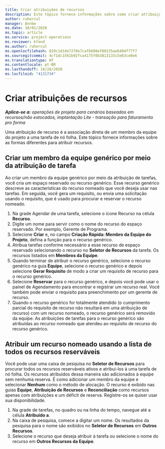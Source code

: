 ```yaml
---
title: Criar atribuições de recursos
description: Este tópico fornece informações sobre como criar atribuições de recursos genéricos e nomeados.
author: ruhercul
manager: Annbe
ms.date: 10/01/2020
ms.topic: article
ms.service: project-operations
ms.reviewer: kfend
ms.author: ruhercul
ms.openlocfilehash: 829c1d1de7270e7cafbb98ef80235ae6404f77f7
ms.sourcegitcommit: 4cf1dc1561b92fca4175f0b3813133c5e63ce8e6
ms.translationtype: HT
ms.contentlocale: pt-BR
ms.lasthandoff: 10/28/2020
ms.locfileid: "4131734"
---
```

# <a name="create-resource-assignments"></a>Criar atribuições de recursos

_**Aplica-se a:** operações de projeto para cenários baseados em recursos/não estocados, implantação Lite - transação para faturamento pro forma_


Uma atribuição de recurso é a associação direta de um membro da equipe do projeto a uma tarefa de nó folha. Este tópico fornece informações sobre as formas diferentes para atribuir recursos.

## <a name="create-a-generic-team-member-through-task-assignment"></a>Criar um membro da equipe genérico por meio da atribuição de tarefa


Ao criar um membro da equipe genérico por meio da atribuição de tarefas, você cria um espaço reservado ou recurso genérico. Esse recurso genérico descreve as características do recurso nomeado que você deseja usar nas tarefas. Em seguida, você gera um requisito, ou envia uma solicitação usando o requisito, que é usado para procurar e reservar o recurso nomeado.

1. Na grade Agendar de uma tarefa, selecione o ícone Recurso na célula **Recurso**.
2. Digite um nome para servir como o nome do recurso do espaço reservado. Por exemplo, Gerente de Programa.
3. Selecione **Criar** e, no campo **Criação Rápida: Membro da Equipe do Projeto**, defina a função para o recurso genérico.
4. Atribua tarefas conforme necessário a esse recurso de espaço reservado selecionando o recurso no **Seletor de Recursos** da tarefa. Os recursos listados em **Membros da Equipe**.
5. Quando terminar de atribuir o recurso genérico, selecione o recurso genérico na guia **Equipe**, selecione o recurso genérico e depois selecione **Gerar Requisito** de modo a criar um requisito de recurso para o recurso genérico.
6. Selecione **Reservar** para o recurso genérico, e depois você pode usar o painel de Agendamento para encontrar e registrar um recurso real. Você também pode enviar o requisito para preenchimento por um gerente de recurso.
7. Quando o recurso genérico for totalmente atendido (o cumprimento parcial do requisito de recurso não resultará em uma atribuição de recurso) com um recurso nomeado, o recurso genérico será removido da equipe. As atribuições de tarefas para o recurso genérico são atribuídas ao recurso nomeado que atendeu ao requisito de recurso do recurso genérico.

## <a name="assign-a-named-resource-from-the-list-of-all-bookable-resources"></a>Atribuir um recurso nomeado usando a lista de todos os recursos reserváveis

Você pode usar uma caixa de pesquisa no **Seletor de Recursos** para procurar todos os recursos reserváveis ativos e atribui-los à uma tarefa de nó folha. Os recursos atribuídos dessa maneira são adicionados à equipe sem nenhuma reserva. É como adicionar um membro da equipe e selecionar **Nenhum** como o método de alocação. O recurso é exibido nas guias **Equipe**, **Atribuição de Recursos** e **Reconciliação** como recursos apenas com atribuições e um déficit de reserva. Registre-os se quiser usar sua disponibilidade.

1. Na grade de tarefas, no quadro ou na linha do tempo, navegue até a célula **Atribuído a**.
2. Na caixa de pesquisa, comece a digitar um nome. Os resultados da pesquisa para o nome são exibidos no **Seletor de Recursos** em **Outros Recursos**.
3. Selecione o recurso que deseja atribuir à tarefa ou selecione o nome do recurso em **Outros Recursos da Equipe**.
